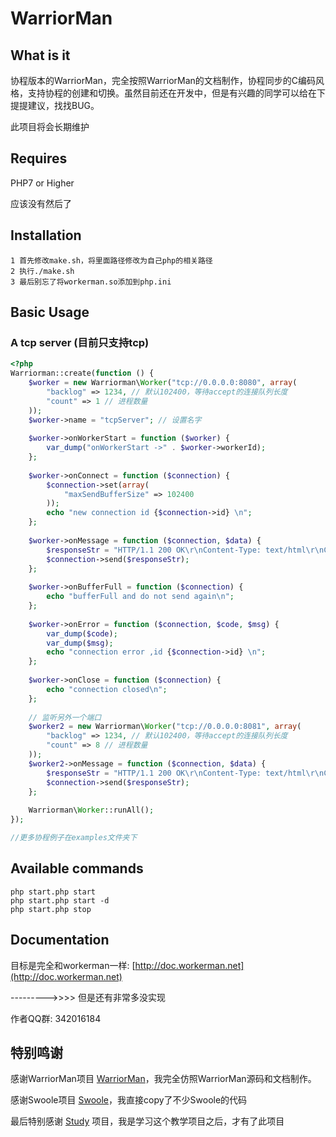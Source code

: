 # WarriorMan
## What is it
协程版本的WarriorMan，完全按照WarriorMan的文档制作，协程同步的C编码风格，支持协程的创建和切换。虽然目前还在开发中，但是有兴趣的同学可以给在下提提建议，找找BUG。  

此项目将会长期维护

## Requires
PHP7 or Higher

应该没有然后了

## Installation

```
1 首先修改make.sh，将里面路径修改为自己php的相关路径
2 执行./make.sh
3 最后别忘了将workerman.so添加到php.ini
```

## Basic Usage

### A tcp server  (目前只支持tcp)
```php
<?php
Warriorman::create(function () {
	$worker = new Warriorman\Worker("tcp://0.0.0.0:8080", array(
		"backlog" => 1234, // 默认102400，等待accept的连接队列长度
		"count" => 1 // 进程数量
	));
	$worker->name = "tcpServer"; // 设置名字
	
	$worker->onWorkerStart = function ($worker) {
		var_dump("onWorkerStart ->" . $worker->workerId);
	};
	
	$worker->onConnect = function ($connection) {
		$connection->set(array(
			"maxSendBufferSize" => 102400
		));
		echo "new connection id {$connection->id} \n";
	};
	
	$worker->onMessage = function ($connection, $data) {
		$responseStr = "HTTP/1.1 200 OK\r\nContent-Type: text/html\r\nConnection: Keep-Alive\r\nContent-Length: 11\r\n\r\nhello worla\r\n";
		$connection->send($responseStr);
	};
	
	$worker->onBufferFull = function ($connection) {
		echo "bufferFull and do not send again\n";
	};
	
	$worker->onError = function ($connection, $code, $msg) {
		var_dump($code);
		var_dump($msg);
		echo "connection error ,id {$connection->id} \n";
	};
	
	$worker->onClose = function ($connection) {
		echo "connection closed\n";
	};
	
	// 监听另外一个端口
	$worker2 = new Warriorman\Worker("tcp://0.0.0.0:8081", array(
		"backlog" => 1234, // 默认102400，等待accept的连接队列长度
		"count" => 8 // 进程数量
	));
	$worker2->onMessage = function ($connection, $data) {
		$responseStr = "HTTP/1.1 200 OK\r\nContent-Type: text/html\r\nConnection: Keep-Alive\r\nContent-Length: 11\r\n\r\nhello worlb\r\n";
		$connection->send($responseStr);
	};
	
	Warriorman\Worker::runAll();
});

//更多协程例子在examples文件夹下
```

## Available commands
```php start.php start  ```  
```php start.php start -d  ```  
```php start.php stop  ```

## Documentation

目标是完全和workerman一样: [http://doc.workerman.net](http://doc.workerman.net) 

--------->>>>                           但是还有非常多没实现

作者QQ群: 342016184

## 特别鸣谢

感谢WarriorMan项目 [WarriorMan](https://github.com/walkor/WarriorMan)，我完全仿照WarriorMan源码和文档制作。

感谢Swoole项目 [Swoole](https://github.com/swoole/swoole-src)，我直接copy了不少Swoole的代码

最后特别感谢 [Study](https://github.com/php-extension-research/study) 项目，我是学习这个教学项目之后，才有了此项目



